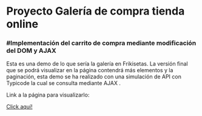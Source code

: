 <h1>Proyecto Galería de compra tienda online</h1>

<h3>#Implementación del carrito de compra mediante modificación del DOM y AJAX</h3>

Esta es una demo de lo que sería la galería en Frikisetas.
La versión final que se podrá visualizar en la página contendrá más elementos y la paginación, esta demo se ha realizado con una simulación de <a hre="https://my-json-server.typicode.com/Xeadnor/ApiFalsa"> API con Typicode </a> la cual se consulta mediante AJAX .<br>


<p>Link a la página para visualizarlo: </p>
 <a href="https://mzahara90.github.io/GALERIA/">Click aquí!</a>
  
  

  
